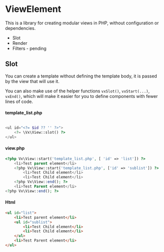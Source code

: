 # ViewElement

This is a library for creating modular views in PHP, without configuration or dependencies.

- Slot
- Render
- Filters - pending


## Slot
You can create a template without defining the template body, it is passed by the view that will use it.

You can also make use of the helper functions `vxSlot()`, `vxStart(...)`, `vxEnd()`, which will make it easier for you to define components with fewer lines of code.

#### template_list.php
```php

<ul id="<?= $id ?? '' ?>">
    <?= \Vx\View::slot() ?>
</ul>
```

#### view.php
```php
<?php Vx\View::start('template_list.php', [ 'id' => 'list']) ?>
    <li>Test parent element</li>
    <?php Vx\View::start('template_list.php', ['id' => 'sublist']) ?>
        <li>Test Child element</li>
        <li>Test Child element</li>
    <?php Vx\View::end(); ?>
    <li>Test Parent element</li>
<?php Vx\View::end(); ?>
```

#### Html
```html
<ul id="list">
    <li>Test parent element</li>
    <ul id="sublist">
        <li>Test Child element</li>
        <li>Test Child element</li>
    </ul>
    <li>Test Parent element</li>
</ul>
```
